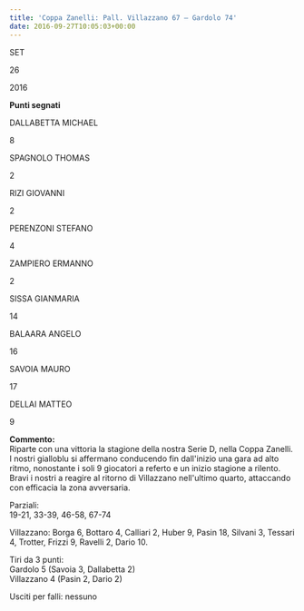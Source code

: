 ```yaml
---
title: 'Coppa Zanelli: Pall. Villazzano 67 – Gardolo 74'
date: 2016-09-27T10:05:03+00:00
---
```

SET

26

2016

**Punti segnati**

DALLABETTA MICHAEL

8

SPAGNOLO THOMAS

2

RIZI GIOVANNI

2

PERENZONI STEFANO

4

ZAMPIERO ERMANNO

2

SISSA GIANMARIA

14

BALAARA ANGELO

16

SAVOIA MAURO

17

DELLAI MATTEO

9

**Commento:**  
Riparte con una vittoria la stagione della nostra Serie D, nella Coppa Zanelli. I nostri gialloblu si affermano conducendo fin dall'inizio una gara ad alto ritmo, nonostante i soli 9 giocatori a referto e un inizio stagione a rilento. Bravi i nostri a reagire al ritorno di Villazzano nell'ultimo quarto, attaccando con efficacia la zona avversaria.

Parziali:  
19-21, 33-39, 46-58, 67-74

Villazzano: Borga 6, Bottaro 4, Calliari 2, Huber 9, Pasin 18, Silvani 3, Tessari 4, Trotter, Frizzi 9, Ravelli 2, Dario 10.

Tiri da 3 punti:  
Gardolo 5 (Savoia 3, Dallabetta 2)  
Villazzano 4 (Pasin 2, Dario 2)

Usciti per falli: nessuno